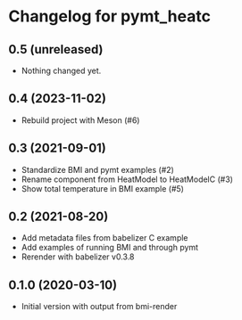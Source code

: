 # Changelog for pymt_heatc

## 0.5 (unreleased)

- Nothing changed yet.


## 0.4 (2023-11-02)

- Rebuild project with Meson (#6)


## 0.3 (2021-09-01)

- Standardize BMI and pymt examples (#2)
- Rename component from HeatModel to HeatModelC (#3)
- Show total temperature in BMI example (#5)


## 0.2 (2021-08-20)

- Add metadata files from babelizer C example
- Add examples of running BMI and through pymt
- Rerender with babelizer v0.3.8


## 0.1.0 (2020-03-10)

- Initial version with output from bmi-render
